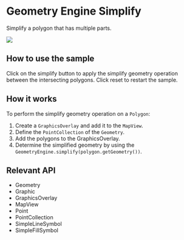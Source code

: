 <h1>Geometry Engine Simplify</h1>

<p>Simplify a polygon that has multiple parts.</p>

<p><img src="GeometryEngineSimplify.png"/></p>

<h2>How to use the sample</h2>

<p>Click on the simplify button to apply the simplify geometry operation between the intersecting polygons. Click reset to restart the sample.</p>

<h2>How it works</h2>

<p>To perform the simplify geometry operation on a <code>Polygon</code>:</p>

<ol>
    <li>Create a <code>GraphicsOverlay</code> and add it to the <code>MapView</code>.</li>
    <li>Define the <code>PointCollection</code> of the <code>Geometry</code>.</li>
    <li>Add the polygons to the GraphicsOverlay.</li>
    <li>Determine the simplified geometry by using the <code>GeometryEngine.simplify(polygon.getGeometry())</code>.</li>
</ol>

<h2>Relevant API</h2>

<ul>
    <li>Geometry</li>
    <li>Graphic</li>
    <li>GraphicsOverlay</li>
    <li>MapView</li>
    <li>Point</li>
    <li>PointCollection</li>
    <li>SimpleLineSymbol</li>
    <li>SimpleFillSymbol</li>
</ul>